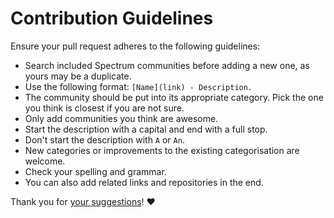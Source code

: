 # Contribution Guidelines

Ensure your pull request adheres to the following guidelines:

- Search included Spectrum communities before adding a new one, as yours may be a duplicate.
- Use the following format: `[Name](link) - Description.`
- The community should be put into its appropriate category. Pick the one you think is closest if you are not sure.
- Only add communities you think are awesome.
- Start the description with a capital and end with a full stop.
- Don't start the description with `A` or `An`.
- New categories or improvements to the existing categorisation are welcome.
- Check your spelling and grammar.
- You can also add related links and repositories in the end.

Thank you for [your suggestions](../../edit/master/readme.md)! ♥️
